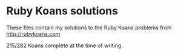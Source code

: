 # Ruby Koans solutions

These files contain my solutions to the Ruby Koans problems from http://rubykoans.com

215/282 Koans complete at the time of writing.

